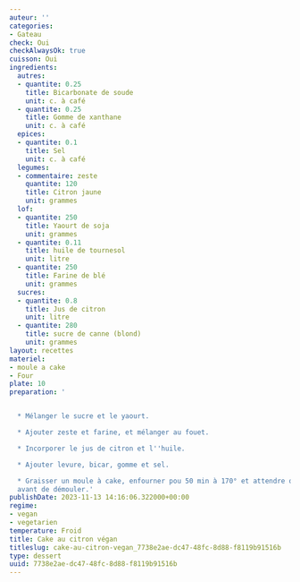 ```yaml
---
auteur: ''
categories:
- Gateau
check: Oui
checkAlwaysOk: true
cuisson: Oui
ingredients:
  autres:
  - quantite: 0.25
    title: Bicarbonate de soude
    unit: c. à café
  - quantite: 0.25
    title: Gomme de xanthane
    unit: c. à café
  epices:
  - quantite: 0.1
    title: Sel
    unit: c. à café
  legumes:
  - commentaire: zeste
    quantite: 120
    title: Citron jaune
    unit: grammes
  lof:
  - quantite: 250
    title: Yaourt de soja
    unit: grammes
  - quantite: 0.11
    title: huile de tournesol
    unit: litre
  - quantite: 250
    title: Farine de blé
    unit: grammes
  sucres:
  - quantite: 0.8
    title: Jus de citron
    unit: litre
  - quantite: 280
    title: sucre de canne (blond)
    unit: grammes
layout: recettes
materiel:
- moule a cake
- Four
plate: 10
preparation: '


  * Mélanger le sucre et le yaourt.

  * Ajouter zeste et farine, et mélanger au fouet.

  * Incorporer le jus de citron et l''huile.

  * Ajouter levure, bicar, gomme et sel.

  * Graisser un moule à cake, enfourner pou 50 min à 170° et attendre que ça refroidisse
  avant de démouler.'
publishDate: 2023-11-13 14:16:06.322000+00:00
regime:
- vegan
- vegetarien
temperature: Froid
title: Cake au citron végan
titleslug: cake-au-citron-vegan_7738e2ae-dc47-48fc-8d88-f8119b91516b
type: dessert
uuid: 7738e2ae-dc47-48fc-8d88-f8119b91516b
---
```

